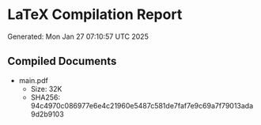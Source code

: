 # LaTeX Compilation Report
Generated: Mon Jan 27 07:10:57 UTC 2025
## Compiled Documents
- main.pdf
  - Size: 32K
  - SHA256: 94c4970c086977e6e4c21960e5487c581de7faf7e9c69a7f79013ada9d2b9103
